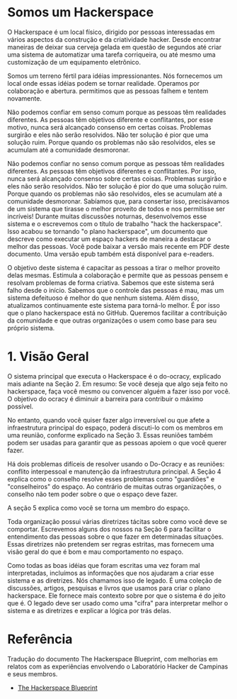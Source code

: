 # Somos um Hackerspace

O Hackerspace é um local físico, dirigido por pessoas interessadas em vários aspectos da construção e da criatividade hacker. Desde encontrar maneiras de deixar sua cerveja gelada em questão de segundos até criar uma sistema de automatizar uma tarefa corriqueira, ou até mesmo uma customização de um equipamento eletrônico.

Somos um terreno fértil para idéias impressionantes. Nós fornecemos um local onde essas idéias podem se tornar realidade. Operamos por colaboração e abertura. permitimos que as pessoas falhem e tentem novamente.

Não podemos confiar em senso comum porque as pessoas têm realidades diferentes.
As pessoas têm objetivos diferente e conflitantes, por esse motivo, nunca será alcançado consenso em certas coisas. Problemas surgirão e eles não serão resolvidos.
Não ter solução é pior que uma solução ruim. Porque quando os problemas não são resolvidos, eles se acumulam até a comunidade desmoronar.

Não podemos confiar no senso comum porque as pessoas têm realidades diferentes.
As pessoas têm objetivos diferentes e conflitantes. Por isso, nunca será alcançado consenso sobre certas coisas. Problemas surgirão e eles não serão resolvidos.
Não ter solução é pior do que uma solução ruim. Porque quando os problemas não são resolvidos, eles se acumulam até a comunidade desmoronar.
Sabíamos que, para consertar isso, precisávamos de um sistema que tirasse o melhor proveito de todos e nos permitisse ser incríveis! Durante muitas discussões noturnas, desenvolvemos esse sistema e o escrevemos com o título de trabalho "hack the hackerspace". Isso acabou se tornando "o plano hackerspace", um documento que descreve como executar um espaço hackers de maneira a destacar o melhor das pessoas. Você pode baixar a versão mais recente em PDF deste documento. Uma versão epub também está disponível para e-readers.

O objetivo deste sistema é capacitar as pessoas a tirar o melhor proveito delas mesmas. Estimula a colaboração e permite que as pessoas pensem e resolvam problemas de forma criativa. Sabemos que este sistema será falho desde o início. Sabemos que o controle das pessoas é mau, mas um sistema defeituoso é melhor do que nenhum sistema. Além disso, atualizamos continuamente este sistema para torná-lo melhor. É por isso que o plano hackerspace está no GitHub. Queremos facilitar a contribuição da comunidade e que outras organizações o usem como base para seu próprio sistema.

# 1. Visão Geral
O sistema principal que executa o Hackerspace é o do-ocracy, explicado mais adiante na Seção 2. Em resumo: Se você deseja que algo seja feito no hackerspace, faça você mesmo ou convencer alguém a fazer isso por você. O objetivo do ocracy é diminuir a barreira para contribuir o máximo possível.

No entanto, quando você quiser fazer algo irreversível ou que afete a infraestrutura principal do espaço, poderá discuti-lo com os membros em uma reunião, conforme explicado na Seção 3. Essas reuniões também podem ser usadas para garantir que as pessoas apoiem o que você querer fazer.

Há dois problemas difíceis de resolver usando o Do-Ocracy e as reuniões: conflito interpessoal e manutenção da infraestrutura principal. A Seção 4 explica como o conselho resolve esses problemas como "guardiões" e "conselheiros" do espaço. Ao contrário de muitas outras organizações, o conselho não tem poder sobre o que o espaço deve fazer.

A seção 5 explica como você se torna um membro do espaço.

Toda organização possui várias diretrizes tácitas sobre como você deve se comportar. Escrevemos alguns dos nossos na Seção 6 para facilitar o entendimento das pessoas sobre o que fazer em determinadas situações. Essas diretrizes não pretendem ser regras estritas, mas fornecem uma visão geral do que é bom e mau comportamento no espaço.

Como todas as boas idéias que foram escritas uma vez foram mal interpretadas, incluímos as informações que nos ajudaram a criar esse sistema e as diretrizes. Nós chamamos isso de legado. É uma coleção de discussões, artigos, pesquisas e livros que usamos para criar o plano hackerspace. Ele fornece mais contexto sobre por que o sistema é do jeito que é. O legado deve ser usado como uma "cifra" para interpretar melhor o sistema e as diretrizes e explicar a lógica por trás delas.


# Referência 
Tradução do documento The Hackerspace Blueprint, com melhorias em relatos com as experiências envolvendo o Laboratório Hacker de Campinas e seus membros.
- [The Hackerspace Blueprint](https://hackerspace.design/)
